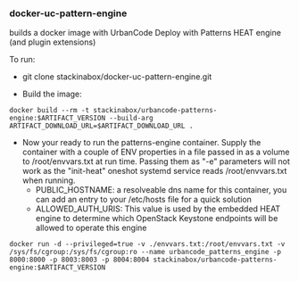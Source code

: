 ### docker-uc-pattern-engine

builds a docker image with UrbanCode Deploy with Patterns HEAT engine (and plugin extensions)

To run:

 - git clone stackinabox/docker-uc-pattern-engine.git

 - Build the image:

 ````
docker build --rm -t stackinabox/urbancode-patterns-engine:$ARTIFACT_VERSION --build-arg ARTIFACT_DOWNLOAD_URL=$ARTIFACT_DOWNLOAD_URL .
 ````

  - Now your ready to run the patterns-engine container. Supply the container with a couple of ENV properties in a file passed in as a volume to /root/envvars.txt at run time. Passing them as "-e" parameters will not work as the "init-heat" oneshot systemd service reads /root/envvars.txt when running.
  	- PUBLIC_HOSTNAME: a resolveable dns name for this container, you can add an entry to your /etc/hosts file for a quick solution
  	- ALLOWED_AUTH_URIS: This value is used by the embedded HEAT engine to determine which OpenStack Keystone endpoints will be allowed to operate this engine

  ````
  docker run -d --privileged=true -v ./envvars.txt:/root/envvars.txt -v /sys/fs/cgroup:/sys/fs/cgroup:ro --name urbancode_patterns_engine -p 8000:8000 -p 8003:8003 -p 8004:8004 stackinabox/urbancode-patterns-engine:$ARTIFACT_VERSION 
  ````
